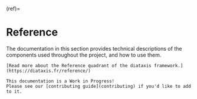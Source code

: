 (ref)=
# Reference

The documentation in this section provides technical descriptions of the
components used throughout the project, and how to use them.

```{note}
[Read more about the Reference quadrant of the diataxis framework.](https://diataxis.fr/reference/)
```

```{attention}
This documentation is a Work in Progress!
Please see our [contributing guide](contributing) if you'd like to add to it.
```
